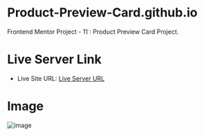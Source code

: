# Product-Preview-Card.github.io
Frontend Mentor Project - 11 : Product Preview Card Project.

# Live Server Link
- Live Site URL: [Live Server URL](https://prasannapandhare.github.io/Product-Preview-Card.github.io/)

# Image
![image](https://github.com/Prasannapandhare/Product-Preview-Card.github.io/assets/114733798/2d20cfdf-979c-4d62-9248-5db3cef2f6f2)
